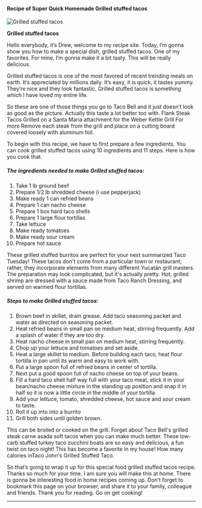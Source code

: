             

#### Recipe of Super Quick Homemade Grilled stuffed tacos

![Grilled stuffed tacos](https://img-global.cpcdn.com/recipes/4881825762639872/751x532cq70/grilled-stuffed-tacos-recipe-main-photo.jpg)

**Grilled stuffed tacos**

Hello everybody, it’s Drew, welcome to my recipe site. Today, I’m gonna show you how to make a special dish, grilled stuffed tacos. One of my favorites. For mine, I’m gonna make it a bit tasty. This will be really delicious.

Grilled stuffed tacos is one of the most favored of recent trending meals on earth. It’s appreciated by millions daily. It’s easy, it is quick, it tastes yummy. They’re nice and they look fantastic. Grilled stuffed tacos is something which I have loved my entire life.

So these are one of those things you go to Taco Bell and it just doesn't look as good as the picture. Actually this taste a lot better too with. Flank Steak Tacos Grilled on a Santa Maria attachment for the Weber Kettle Grill For more Remove each steak from the grill and place on a cutting board covered loosely with aluminum foil.

To begin with this recipe, we have to first prepare a few ingredients. You can cook grilled stuffed tacos using 10 ingredients and 11 steps. Here is how you cook that.

##### The ingredients needed to make Grilled stuffed tacos:

1.  Take 1 lb ground beef
2.  Prepare 1/2 lb shredded cheese (i use pepperjack)
3.  Make ready 1 can refried beans
4.  Prepare 1 can nacho cheese
5.  Prepare 1 box hard taco shells
6.  Prepare 1 large flour tortillas
7.  Take lettuce
8.  Make ready tomatoes
9.  Make ready sour cream
10.  Prepare hot sauce

These grilled stuffed burritos are perfect for your next summarized Taco Tuesday! These tacos don't come from a particular town or restaurant; rather, they incorporate elements from many different Yucatán grill masters. The preparation may look complicated, but it's actually pretty. Hot, grilled shrimp are dressed with a sauce made from Taco Ranch Dressing, and served on warmed flour tortillas.

##### Steps to make Grilled stuffed tacos:

1.  Brown beef in skillet, drain grease. Add taco seasoning packet and water as directed on seasoning packet.
2.  Heat refried beans in small pan on medium heat, stirring frequently. Add a splash of water if they are too dry.
3.  Heat nacho cheese in small pan on medium heat, stirring frequently.
4.  Chop up your lettuce and tomatoes and set aside.
5.  Heat a large skillet to medium. Before building each taco, heat flour tortilla in pan until its warm and easy to work with.
6.  Put a large spoon full of refried beans in center of tortilla.
7.  Next put a good spoon full of nacho cheese on top of your beans.
8.  Fill a hard taco shell half way full with your taco meat, stick it in your bean/nacho cheese mixture in the standing up position and snap it in half so it is now a little circle in the middle of your tortilla.
9.  Add your lettuce, tomato, shredded cheese, hot sauce and sour cream to taste.
10.  Roll it up into into a burrito
11.  Grill both sides until golden brown.

This can be broiled or cooked on the grill. Forget about Taco Bell's grilled steak carne asada soft tacos when you can make much better. These low-carb stuffed turkey taco zucchini boats are so easy and delicious, a fun twist on taco night! This has become a favorite in my house! How many calories inTaco John's Grilled Stuffed Taco.

So that’s going to wrap it up for this special food grilled stuffed tacos recipe. Thanks so much for your time. I am sure you will make this at home. There is gonna be interesting food in home recipes coming up. Don’t forget to bookmark this page on your browser, and share it to your family, colleague and friends. Thank you for reading. Go on get cooking!

* * *
